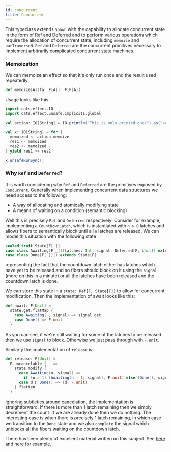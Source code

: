 ```yaml
---
id: concurrent
title: Concurrent
---
```


This typeclass extends `Spawn` with the capability to allocate concurrent state
in the form of [Ref](../std/ref.md) and [Deferred](../std/deferred.md) and
to perform various operations which require the allocation of concurrent state,
including `memoize` and `parTraverseN`. `Ref` and `Deferred` are the concurrent
primitives necessary to implement arbitrarily complicated concurrent state machines.

### Memoization

We can memoize an effect so that it's only run once and the result used repeatedly.

```scala
def memoize[A](fa: F[A]): F[F[A]]
```

Usage looks like this:

```scala mdoc
import cats.effect.IO
import cats.effect.unsafe.implicits.global
 
val action: IO[String] = IO.println("This is only printed once").as("action")

val x: IO[String] = for {
  memoized <- action.memoize
  res1 <- memoized
  res2 <- memoized
} yield res1 ++ res2

x.unsafeRunSync()
```

### Why `Ref` and `Deferred`?

It is worth considering why `Ref` and `Deferred` are the primitives exposed by `Concurrent`.
Generally when implementing concurrent data structures we need access to the following:
- A way of allocating and atomically modifying state
- A means of waiting on a condition (semantic blocking)

Well this is precisely `Ref` and `Deferred` respectively! Consider for example,
implementing a `CountDownLatch`, which is instantiated with `n > 0` latches and
allows fibers to semantically block until all `n` latches are released. We can
model this situation with the following state

```scala
sealed trait State[F[_]]
case class Awaiting[F[_]](latches: Int, signal: Deferred[F, Unit]) extends State[F]
case class Done[F[_]]() extends State[F]
```

representing the fact that the countdown latch either has latches which have yet to be released
and so fibers should block on it using the `signal` (more on this in a minute) or all the
latches have been released and the countdown latch is done.

We can store this state in a `state: Ref[F, State[F]]` to allow for concurrent
modification. Then the implementation of await looks like this:
```scala
def await: F[Unit] =
  state.get.flatMap {
    case Awaiting(_, signal) => signal.get
    case Done() => F.unit
  }
```
As you can see, if we're still waiting for some of the latches to be released then we 
use `signal` to block. Otherwise we just pass through with `F.unit`.

Similarly the implementation of `release` is:
```scala
def release: F[Unit] =
  F.uncancelable { _ =>
    state.modify {
      case Awaiting(n, signal) =>
        if (n > 1) (Awaiting(n - 1, signal), F.unit) else (Done(), signal.complete(()).void)
      case d @ Done() => (d, F.unit)
    }.flatten
  }
```

Ignoring subtleties around cancelation, the implementation is straightforward. If there is more
than 1 latch remaining then we simply decrement the count. If we are already done then we do nothing. The interesting case is when there is precisely 1 latch remaining, in which case we
transition to the `Done` state and we also `complete` the signal which unblocks all the
fibers waiting on the countdown latch.

There has been plenty of excellent material written on this subject. See [here](https://typelevel.org/blog/2020/10/30/concurrency-in-ce3.html) and [here](https://systemfw.org/writings.html) for example.
